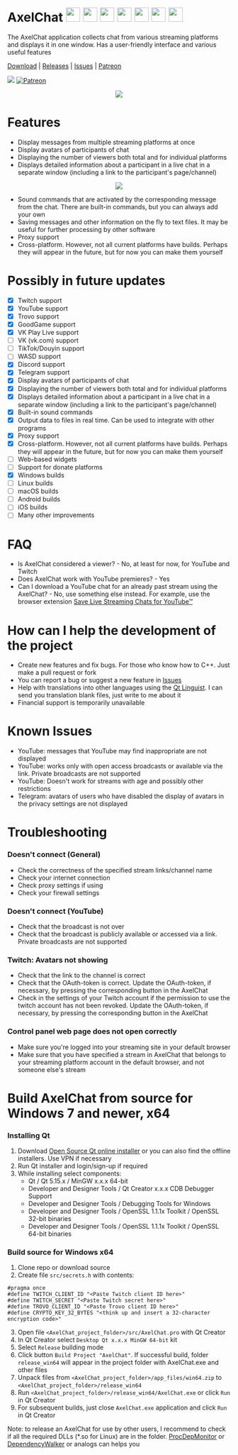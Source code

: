 # AxelChat <img width="32" height="32" src="src/resources/images/youtube-icon.svg"> <img width="32" height="32" src="src/resources/images/twitch-icon.svg"> <img width="32" height="32" src="src/resources/images/trovo-icon.svg"> <img width="32" height="32" src="src/resources/images/goodgame-icon.svg"> <img width="32" height="32" src="src/resources/images/vkplaylive-icon.svg"> <img width="32" height="32" src="src/resources/images/telegram-icon.svg"> <img width="32" height="32" src="src/resources/images/discord-icon.svg">
The AxelChat application collects chat from various streaming platforms and displays it in one window. Has a user-friendly interface and various useful features

[Download](https://github.com/3dproger/axelchat/releases/latest/) |
[Releases](https://github.com/3dproger/AxelChat/releases) |
[Issues](https://github.com/3dproger/AxelChat/issues) |
[Patreon](https://patreon.com/axel_k)

[<img src="images/button-download.png">](https://github.com/3dproger/AxelChat/releases)
[![Patreon](https://raw.githubusercontent.com/3dproger/AxelChat/main/images/button-patron.png)](https://www.patreon.com/axel_k)

<p align="center">
  <img src="images/github-social7.png">
</p>

# Features

- Display messages from multiple streaming platforms at once
- Display avatars of participants of chat
- Displaying the number of viewers both total and for individual platforms
- Displays detailed information about a participant in a live chat in a separate window (including a link to the participant's page/channel)
<p align="center">
  <img src="images/11.png">
</p>

- Sound commands that are activated by the corresponding message from the chat. There are built-in commands, but you can always add your own
- Saving messages and other information on the fly to text files. It may be useful for further processing by other software
- Proxy support
- Cross-platform. However, not all current platforms have builds. Perhaps they will appear in the future, but for now you can make them yourself

# Possibly in future updates
- [x] Twitch support
- [x] YouTube support
- [x] Trovo support
- [x] GoodGame support
- [x] VK Play Live support
- [ ] VK (vk.com) support
- [ ] TikTok/Douyin support
- [ ] WASD support
- [x] Discord support
- [x] Telegram support
- [x] Display avatars of participants of chat
- [x] Displaying the number of viewers both total and for individual platforms
- [x] Displays detailed information about a participant in a live chat in a separate window (including a link to the participant's page/channel)
- [x] Built-in sound commands
- [x] Output data to files in real time. Can be used to integrate with other programs
- [x] Proxy support
- [x] Cross-platform. However, not all current platforms have builds. Perhaps they will appear in the future, but for now you can make them yourself
- [ ] Web-based widgets
- [ ] Support for donate platforms
- [x] Windows builds
- [ ] Linux builds
- [ ] macOS builds
- [ ] Android builds
- [ ] iOS builds
- [ ] Many other improvements

# FAQ
- Is AxelChat considered a viewer? - No, at least for now, for YouTube and Twitch
- Does AxelChat work with YouTube premieres? - Yes
- Can I download a YouTube chat for an already past stream using the AxelChat? - No, use something else instead. For example, use the browser extension [Save Live Streaming Chats for YouTube™](https://chrome.google.com/webstore/detail/save-live-streaming-chats/bcclhcedlelimlnmcpfeiabljbpahnef)

# How can I help the development of the project
- Create new features and fix bugs. For those who know how to C++. Just make a pull request or fork
- You can report a bug or suggest a new feature in [Issues](https://github.com/3dproger/AxelChat/issues)
- Help with translations into other languages using the [Qt Linguist](https://doc.qt.io/qt-5/qtlinguist-index.html). I can send you translation blank files, just write to me about it
- Financial support is temporarily unavailable

# Known Issues
- YouTube: messages that YouTube may find inappropriate are not displayed
- YouTube: works only with open access broadcasts or available via the link. Private broadcasts are not supported
- YouTube: Doesn't work for streams with age and possibly other restrictions
- Telegram: avatars of users who have disabled the display of avatars in the privacy settings are not displayed

# Troubleshooting
### Doesn't connect (General)
- Check the correctness of the specified stream links/channel name
- Check your internet connection
- Check proxy settings if using
- Check your firewall settings

### Doesn't connect (YouTube)
- Check that the broadcast is not over
- Check that the broadcast is publicly available or accessed via a link. Private broadcasts are not supported

### Twitch: Avatars not showing
- Check that the link to the channel is correct
- Check that the OAuth-token is correct. Update the OAuth-token, if necessary, by pressing the corresponding button in the AxelChat
- Check in the settings of your Twitch account if the permission to use the twitch account has not been revoked. Update the OAuth-token, if necessary, by pressing the corresponding button in the AxelChat

### Control panel web page does not open correctly
- Make sure you're logged into your streaming site in your default browser
- Make sure that you have specified a stream in AxelChat that belongs to your streaming platform account in the default browser, and not someone else's stream

# Build AxelChat from source for Windows 7 and newer, x64
### Installing Qt
1. Download [Open Source Qt online installer](https://www.qt.io/download-qt-installer) or you can also find the offline installers. Use VPN if necessary
1. Run Qt installer and login/sign-up if required
1. While installing select components:
    * Qt / Qt 5.15.x / MinGW x.x.x 64-bit
    * Developer and Designer Tools / Qt Creator x.x.x CDB Debugger Support
    * Developer and Designer Tools / Debugging Tools for Windows
    * Developer and Designer Tools / OpenSSL 1.1.1x Toolkit / OpenSSL 32-bit binaries
    * Developer and Designer Tools / OpenSSL 1.1.1x Toolkit / OpenSSL 64-bit binaries

### Build source for Windows x64
1. Clone repo or download source
1. Create file `src/secrets.h` with contents:
```
#pragma once
#define TWITCH_CLIENT_ID "<Paste Twitch client ID here>"
#define TWITCH_SECRET "<Paste Twitch secret here>"
#define TROVO_CLIENT_ID "<Paste Trovo client ID here>"
#define CRYPTO_KEY_32_BYTES "<think up and insert a 32-character encryption code>"
```
3. Open file `<AxelChat_project_folder>/src/AxelChat.pro` with Qt Creator
1. In Qt Creator select `Desktop Qt x.x.x MinGW 64-bit` kit
1. Select `Release` building mode
1. Click button `Build Project "AxelChat"`. If successful build, folder `release_win64` will appear in the project folder with AxelChat.exe and other files
1. Unpack files from `<AxelChat_project_folder>/app_files/win64.zip` to `<AxelChat_project_folder>/release_win64`
1. Run `<AxelChat_project_folder>/release_win64/AxelChat.exe` or click `Run` in Qt Creator
1. For subsequent builds, just close `AxelChat.exe` application and click `Run` in Qt Creator

Note: to release an AxelChat for use by other users, I recommend to check if all the required DLLs (\*.so for Linux) are in the folder. [ProcDepMonitor](https://github.com/3dproger/ProcDepMonitor) or [DependencyWalker](https://www.dependencywalker.com/) or analogs can helps you
